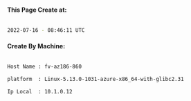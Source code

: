 
   
#### This Page Create at:

```bash

2022-07-16 - 08:46:11 UTC

```

#### Create By Machine:

```bash

Host Name : fv-az186-860

platform  : Linux-5.13.0-1031-azure-x86_64-with-glibc2.31

Ip Local  : 10.1.0.12

```

